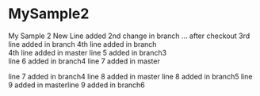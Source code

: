 # MySample2
My Sample 2
New Line added
2nd change in branch ... after checkout
3rd line added in branch
4th line added in branch  
4th line added in master
line 5 added in branch3  
line 6 added in branch4
line 7 added in master

line 7 added in branch4
line 8 added in master
line 8 added in branch5
line 9 added in masterline 9 added in branch6